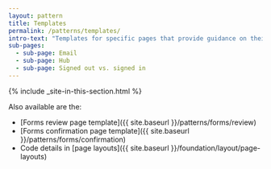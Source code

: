 ```yaml
---
layout: pattern
title: Templates
permalink: /patterns/templates/
intro-text: "Templates for specific pages that provide guidance on their layout and use."
sub-pages:
  - sub-page: Email
  - sub-page: Hub
  - sub-page: Signed out vs. signed in
---
```


{% include _site-in-this-section.html %}

Also available are the:
* [Forms review page template]({{ site.baseurl }}/patterns/forms/review) 
* [Forms confirmation page template]({{ site.baseurl }}/patterns/forms/confirmation) 
* Code details in [page layouts]({{ site.baseurl }}/foundation/layout/page-layouts)